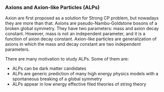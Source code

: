 ### Axions and Axion-like Particles (ALPs)

Axion are first proposed as a solution for Strong CP problem, but nowadays they are more than that. Axions are pseudo-Nambu-Goldstone bosons of a broken global symmetry. They have two parameters: mass and axion decay constant. However, mass is not an independent parameter, and it is a function of axion decay constant. Axion-like particles are generalization of axions in which the mass and decay constant are two independent parameters.

There are many motivation to study ALPs. Some of them are:
- ALPs can be dark matter candidates
- ALPs are generic prediction of many high energy physics models with a spontaneous breaking of a global symmetry
- ALPs appear in low energy effective filed theories of string theory
